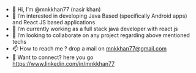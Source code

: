 - 👋 Hi, I’m @mnkkhan77 (nasir khan)
- 👀 I’m interested in developing Java Based (specifically Android apps) and React JS based applications
- 🌱 I’m currently working as a full stack java developer with react js
- 💞️ I’m looking to collaborate on any project regarding above mentioned techs
- 📫 How to reach me ? drop a mail on mnkkhan77@gmail.com
- 👤 Want to connect? here you go https://www.linkedin.com/in/mnkkhan77

<!---
mnkkhan/mnkkhan is a ✨ special ✨ repository because its `README.md` (this file) appears on your GitHub profile.
You can click the Preview link to take a look at your changes.
--->
